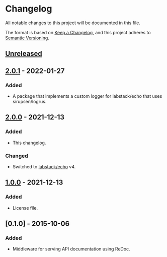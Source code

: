 # Changelog

All notable changes to this project will be documented in this file.

The format is based on [Keep a Changelog](https://keepachangelog.com/en/1.0.0/),
and this project adheres to [Semantic Versioning](https://semver.org/spec/v2.0.0.html).

## [Unreleased]

## [2.0.1] - 2022-01-27

### Added

- A package that implements a custom logger for labstack/echo that uses sirupsen/logrus.

## [2.0.0] - 2021-12-13

### Added

- This changelog.

### Changed

- Switched to [labstack/echo](https://github.com/labstack/echo) v4.

## [1.0.0] - 2021-12-13

### Added

- License file.

## [0.1.0] - 2015-10-06

### Added

- Middleware for serving API documentation using ReDoc.

[unreleased]: https://github.com/cyverse-de/echo-middleware/compare/v2.0.1...HEAD
[2.0.1]: https://github.com/cyverse-de/echo-middleware/compare/v2.0.0...v2.0.1
[2.0.0]: https://github.com/cyverse-de/echo-middleware/compare/v1.0.0...v2.0.0
[1.0.0]: https://github.com/cyverse-de/echo-middleware/compare/v0.1.0...v1.0.0
[0.0.1]: https://github.com/cyverse-de/echo-middleware/releases/tag/v0.1.0
